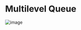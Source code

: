 # Multilevel Queue

![image](https://user-images.githubusercontent.com/36938063/183520090-8e7e1b7f-3a71-4113-860b-11cc6e8a540f.png)

